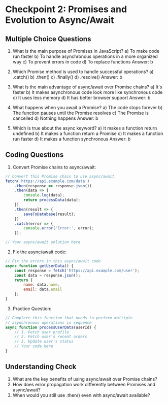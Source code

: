 # Checkpoint 2: Promises and Evolution to Async/Await

## Multiple Choice Questions

1. What is the main purpose of Promises in JavaScript?
   a) To make code run faster
   b) To handle asynchronous operations in a more organized way
   c) To prevent errors in code
   d) To replace functions
   Answer: b

2. Which Promise method is used to handle successful operations?
   a) .catch()
   b) .then()
   c) .finally()
   d) .resolve()
   Answer: b

3. What is the main advantage of async/await over Promise chains?
   a) It's faster
   b) It makes asynchronous code look more like synchronous code
   c) It uses less memory
   d) It has better browser support
   Answer: b

4. What happens when you await a Promise?
   a) The code stops forever
   b) The function pauses until the Promise resolves
   c) The Promise is cancelled
   d) Nothing happens
   Answer: b

5. Which is true about the async keyword?
   a) It makes a function return undefined
   b) It makes a function return a Promise
   c) It makes a function run faster
   d) It makes a function synchronous
   Answer: b

## Coding Questions

1. Convert Promise chains to async/await:
```javascript
// Convert this Promise chain to use async/await
fetch('https://api.example.com/data')
    .then(response => response.json())
    .then(data => {
        console.log(data);
        return processData(data);
    })
    .then(result => {
        saveToDatabase(result);
    })
    .catch(error => {
        console.error('Error:', error);
    });

// Your async/await solution here
```

2. Fix the async/await code:
```javascript
// Fix the errors in this async/await code
async function getUserData() {
    const response = fetch('https://api.example.com/user');
    const data = response.json();
    return {
        name: data.name,
        email: data.email
    };
}
```

3. Practice Question:
```javascript
// Complete this function that needs to perform multiple
// asynchronous operations in sequence
async function processUserData(userId) {
    // 1. Fetch user profile
    // 2. Fetch user's recent orders
    // 3. Update user's status
    // Your code here
}
```

## Understanding Check

1. What are the key benefits of using async/await over Promise chains?
2. How does error propagation work differently between Promises and async/await?
3. When would you still use .then() even with async/await available? 